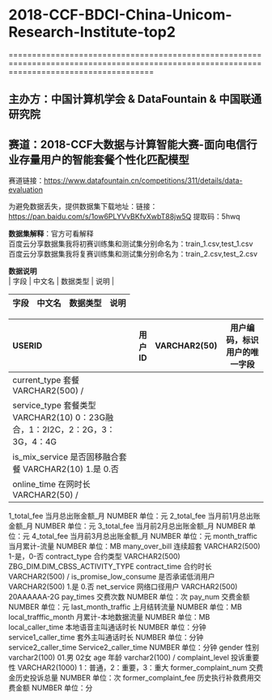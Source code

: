 # 2018-CCF-BDCI-China-Unicom-Research-Institute-top2
===========================================================================================================================================
## 主办方：中国计算机学会 & DataFountain & 中国联通研究院
## 赛道：2018-CCF大数据与计算智能大赛-面向电信行业存量用户的智能套餐个性化匹配模型

赛道链接：https://www.datafountain.cn/competitions/311/details/data-evaluation

为避免数据丢失，提供数据集下载地址：链接：https://pan.baidu.com/s/1ow6PLYVvBKfvXwbT88jw5Q 提取码：5hwq     

**数据集解释**：官方可看解释  
百度云分享数据集我将初赛训练集和测试集分别命名为：train_1.csv,test_1.csv   
百度云分享数据集我将复赛训练集和测试集分别命名为：train_2.csv,test_2.csv 

**数据说明**  
 | 字段        | 中文名    |  数据类型  |  说明       |

| 字段     | 中文名| 数据类型|  说明 |
|:--------|---------:|:-------:|:-------:|

|USERID|	用户ID|	VARCHAR2(50)|	用户编码，标识用户的唯一字段|
|:--------|---------:|:-------:|:-------:|
|current_type	套餐	VARCHAR2(500)	/|
|service_type	套餐类型	VARCHAR2(10)	0：23G融合，1：2I2C，2：2G，3：3G，4：4G|
|is_mix_service	是否固移融合套餐	VARCHAR2(10)	1.是 0.否|
|online_time	在网时长	VARCHAR2(50)	/|
1_total_fee	当月总出账金额_月	NUMBER	单位：元
2_total_fee	当月前1月总出账金额_月	NUMBER	单位：元
3_total_fee	当月前2月总出账金额_月	NUMBER	单位：元
4_total_fee	当月前3月总出账金额_月	NUMBER	单位：元
month_traffic	当月累计-流量	NUMBER	单位：MB
many_over_bill	连续超套	VARCHAR2(500)	1-是，0-否
contract_type	合约类型	VARCHAR2(500)	ZBG_DIM.DIM_CBSS_ACTIVITY_TYPE
contract_time	合约时长	VARCHAR2(500)	/
is_promise_low_consume	是否承诺低消用户	VARCHAR2(500)	1.是 0.否
net_service	网络口径用户	VARCHAR2(500)	20AAAAAA-2G
pay_times	交费次数	NUMBER	单位：次
pay_num	交费金额	NUMBER	单位：元
last_month_traffic	上月结转流量	NUMBER	单位：MB
local_trafffic_month	月累计-本地数据流量	NUMBER	单位：MB
local_caller_time	本地语音主叫通话时长	NUMBER	单位：分钟
service1_caller_time	套外主叫通话时长	NUMBER	单位：分钟
service2_caller_time	Service2_caller_time	NUMBER	单位：分钟
gender	性别	varchar2(100)	01.男 02女
age	年龄	varchar2(100)	/
complaint_level	投诉重要性	VARCHAR2(1000)	1：普通，2：重要，3：重大
former_complaint_num	交费金历史投诉总量	NUMBER	单位：次
former_complaint_fee	历史执行补救费用交费金额	NUMBER	单位：分
